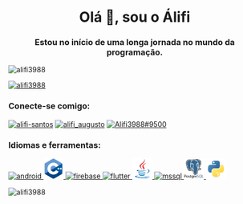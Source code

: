 <h1 align="center">Olá 👋, sou o Álifi</h1>
<h3 align="center">Estou no início de uma longa jornada no mundo da programação.</h3>

<p align="left" > <img src="https://komarev.com/ghpvc/?username=alifi3988&label=Profile%20views&color=0e75b6&style=flat" alt="alifi3988" /> </p>

<p align="left"> <a href="https://github.com/ryo-ma/github-profile-trophy"><img src="https://github-profile-trophy.vercel.app/?username=alifi3988" alt="alifi3988 " /></a> </p>

<h3 align="left">Conecte-se comigo:</h3>
<p align="left">
<a href="https://www.linkedin.com/in/alifi-santos/" target="blank"><img align="center" src="https://raw.githubusercontent.com/rahuldkjain/github-profile-readme-generator/master/src/images/icons/Social/linked-in-alt.svg" alt="alifi-santos" height="30" width="40" /></a>
<a href="https://www.instagram.com/alifi_augusto/" target="blank"><img align="center" src="https://raw.githubusercontent.com/rahuldkjain/github-profile-readme-generator /master/src/images/icons/Social/instagram.svg" alt="alifi_augusto" height="30" width="40" /></a>
<a href="https://discord.gg/C66KAT8Y" target="blank"><img align="center" src="https://raw.githubusercontent.com/rahuldkjain/github-profile-readme-generator/master/src/images/icons/Social/discord.svg" alt="Alifi3988#9500" height="30" width="40" /></a> </p>

<h3 align="left">Idiomas e ferramentas:</h3>
<p align="left"> <a href="https://developer.android.com" target="_blank" rel="noreferrer"> <img src="https://raw.githubusercontent.com/devicons /devicon/master/icons/android/android-original-wordmark.svg" alt="android" width="40" height="40"/> </a> <a href="https://www.w3schools .com/cpp/" target="_blank" rel="noreferrer"> <img src="https://raw.githubusercontent.com/devicons/devicon/master/icons/cplusplus/cplusplus-original.svg" alt= "cplusplus" width="40" height="40"/> </a> <a href="https://firebase.google.com/" target="_blank" rel="noreferrer"><img src="https://www.vectorlogo.zone/logos/firebase/firebase-icon.svg" alt="firebase" width="40" height="40"/> </a> <a href= "https://flutter.dev" target="_blank" rel="noreferrer"> <img src="https://www.vectorlogo.zone/logos/flutterio/flutterio-icon.svg" alt="flutter" width="40" height="40"/> </a> <a href="https://www.java.com" target="_blank" rel="noreferrer"> <img src="https://raw.githubusercontent.com/devicons/devicon/master/icons/java/java-original.svg" alt="java" width="40" height="40"/> </a> <a href="https://www.microsoft.com/en-us/sql-server" target="_blank" rel="noreferrer"> <img src="https://www.svgrepo.com/show/303229/microsoft-sql-server-logo.svg" alt="mssql" width="40" height="40"/> </a> <a href="https://www.postgresql.org" target="_blank" rel ="noreferrer"> <img src="https://raw.githubusercontent.com/devicons/devicon/master/icons/postgresql/postgresql-original-wordmark.svg" alt="postgresql" width="40" height= "40"/> </a> <a href="https://www.python.org" target="_blank" rel="noreferrer"> <img src="https://raw.githubusercontent.com/devicons/devicon/master/icons/python/python-original.svg" alt="python" width="40" height="40"/> </a> </p>

<p><img align="center" src="https://github-readme-stats.vercel.app/api/top-langs?username=alifi3988&show_icons=true&locale=en&layout=compact" alt="alifi3988" /> </p>


